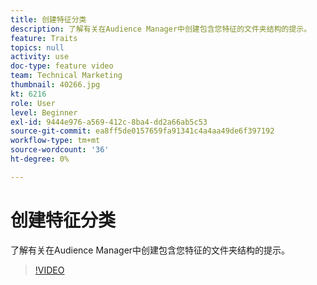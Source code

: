 ```yaml
---
title: 创建特征分类
description: 了解有关在Audience Manager中创建包含您特征的文件夹结构的提示。
feature: Traits
topics: null
activity: use
doc-type: feature video
team: Technical Marketing
thumbnail: 40266.jpg
kt: 6216
role: User
level: Beginner
exl-id: 9444e976-a569-412c-8ba4-dd2a66ab5c53
source-git-commit: ea8ff5de0157659fa91341c4a4aa49de6f397192
workflow-type: tm+mt
source-wordcount: '36'
ht-degree: 0%

---
```


# 创建特征分类

了解有关在Audience Manager中创建包含您特征的文件夹结构的提示。

>[!VIDEO](https://video.tv.adobe.com/v/40266/?quality=12&learn=on)
